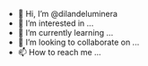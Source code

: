 - 👋 Hi, I’m @dilandeluminera
- 👀 I’m interested in ...
- 🌱 I’m currently learning ...
- 💞️ I’m looking to collaborate on ...
- 📫 How to reach me ...

<!---
dilandeluminera/dilandeluminera is a ✨ special ✨ repository because its `README.md` (this file) appears on your GitHub profile.
You can click the Preview link to take a look at your changes.
--->
